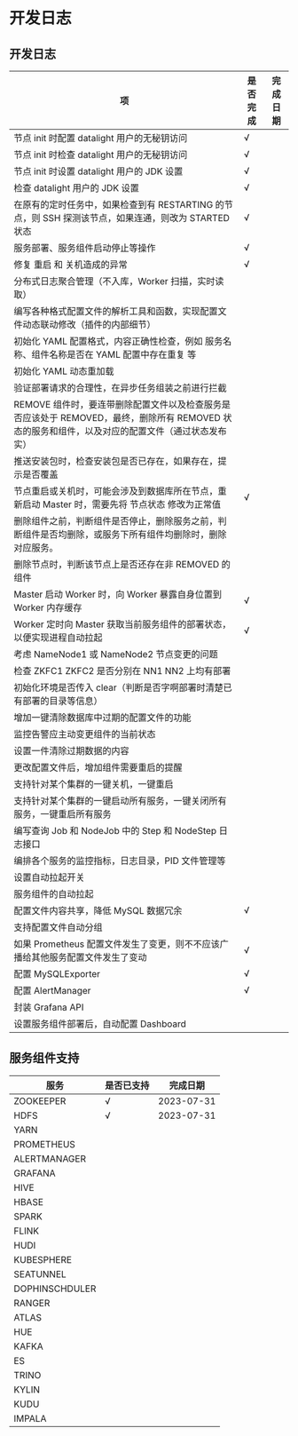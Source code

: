 # 开发日志

## 开发日志

| 项                                                           | 是否完成 | 完成日期 |
| ------------------------------------------------------------ | -------- | -------- |
| 节点 init 时配置 datalight 用户的无秘钥访问                  | √        |          |
| 节点 init 时检查 datalight 用户的无秘钥访问                  | √        |          |
| 节点 init 时设置 datalight 用户的 JDK 设置                   | √        |          |
| 检查 datalight 用户的 JDK 设置                               | √        |          |
| 在原有的定时任务中，如果检查到有 RESTARTING 的节点，则 SSH 探测该节点，如果连通，则改为 STARTED 状态 | √        |          |
| 服务部署、服务组件启动停止等操作                             | √        |          |
| 修复 重启 和 关机造成的异常                                  | √        |          |
| 分布式日志聚合管理（不入库，Worker 扫描，实时读取）          |          |          |
| 编写各种格式配置文件的解析工具和函数，实现配置文件动态联动修改（插件的内部细节） |          |          |
| 初始化 YAML 配置格式，内容正确性检查，例如 服务名称、组件名称是否在 YAML 配置中存在重复 等 |          |          |
| 初始化 YAML 动态重加载                                       |          |          |
| 验证部署请求的合理性，在异步任务组装之前进行拦截             |          |          |
| REMOVE 组件时，要连带删除配置文件以及检查服务是否应该处于 REMOVED，最终，删除所有 REMOVED 状态的服务和组件，以及对应的配置文件（通过状态发布实） |          |          |
| 推送安装包时，检查安装包是否已存在，如果存在，提示是否覆盖   |          |          |
| 节点重启或关机时，可能会涉及到数据库所在节点，重新启动 Master 时，需要先将 节点状态 修改为正常值 | √        |          |
| 删除组件之前，判断组件是否停止，删除服务之前，判断组件是否均删除，或服务下所有组件均删除时，删除对应服务。 |          |          |
| 删除节点时，判断该节点上是否还存在非 REMOVED 的组件          |          |          |
| Master 启动 Worker 时，向 Worker 暴露自身位置到 Worker 内存缓存 | √        |          |
| Worker 定时向 Master 获取当前服务组件的部署状态，以便实现进程自动拉起 | √        |          |
| 考虑 NameNode1 或 NameNode2 节点变更的问题                   |          |          |
| 检查 ZKFC1 ZKFC2 是否分别在 NN1 NN2 上均有部署               |          |          |
| 初始化环境是否传入 clear（判断是否字啊部署时清楚已有部署的目录等信息） |          |          |
| 增加一键清除数据库中过期的配置文件的功能                     |          |          |
| 监控告警应主动变更组件的当前状态                             |          |          |
| 设置一件清除过期数据的内容                                   |          |          |
| 更改配置文件后，增加组件需要重启的提醒                       |          |          |
| 支持针对某个集群的一键关机，一键重启                         |          |          |
| 支持针对某个集群的一键启动所有服务，一键关闭所有服务，一键重启所有服务 |          |          |
| 编写查询 Job 和 NodeJob 中的 Step 和 NodeStep 日志接口       |          |          |
| 编排各个服务的监控指标，日志目录，PID 文件管理等             |          |          |
| 设置自动拉起开关                                             |          |          |
| 服务组件的自动拉起                                           |          |          |
| 配置文件内容共享，降低 MySQL 数据冗余                        | √        |          |
| 支持配置文件自动分组                                         |          |          |
| 如果 Prometheus 配置文件发生了变更，则不不应该广播给其他服务配置文件发生了变动 | √        |          |
| 配置 MySQLExporter                                           | √        |          |
| 配置 AlertManager                                            | √        |          |
| 封装 Grafana API                                             |          |          |
| 设置服务组件部署后，自动配置 Dashboard                       |          |          |



## 服务组件支持

| 服务           | 是否已支持 | 完成日期   |
| -------------- | ---------- | ---------- |
| ZOOKEEPER      | √          | 2023-07-31 |
| HDFS           | √          | 2023-07-31 |
| YARN           |            |            |
| PROMETHEUS     |            |            |
| ALERTMANAGER   |            |            |
| GRAFANA        |            |            |
| HIVE           |            |            |
| HBASE          |            |            |
| SPARK          |            |            |
| FLINK          |            |            |
| HUDI           |            |            |
| KUBESPHERE     |            |            |
| SEATUNNEL      |            |            |
| DOPHINSCHDULER |            |            |
| RANGER         |            |            |
| ATLAS          |            |            |
| HUE            |            |            |
| KAFKA          |            |            |
| ES             |            |            |
| TRINO          |            |            |
| KYLIN          |            |            |
| KUDU           |            |            |
| IMPALA         |            |            |